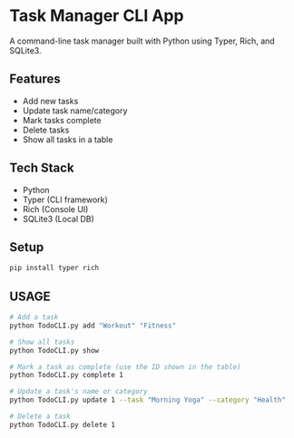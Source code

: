 # Task Manager CLI App 

A command-line task manager built with Python using Typer, Rich, and SQLite3.

## Features

- Add new tasks
- Update task name/category
- Mark tasks complete
- Delete tasks
- Show all tasks in a table

## Tech Stack

- Python
- Typer (CLI framework)
- Rich (Console UI)
- SQLite3 (Local DB)

## Setup

```bash
pip install typer rich
```
## USAGE

```bash
# Add a task
python TodoCLI.py add "Workout" "Fitness"

# Show all tasks
python TodoCLI.py show

# Mark a task as complete (use the ID shown in the table)
python TodoCLI.py complete 1

# Update a task's name or category
python TodoCLI.py update 1 --task "Morning Yoga" --category "Health"

# Delete a task
python TodoCLI.py delete 1
```
